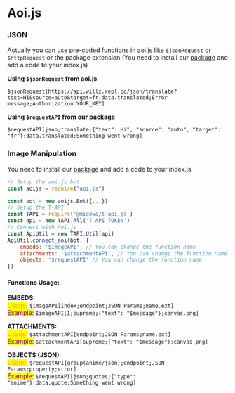 # Aoi.js

### JSON

Actually you can use pre-coded functions in aoi.js like `$jsonRequest` or `$httpRequest` or the package extension (You need to install our [package](https://npmjs.com/@midowo/t-api.js) and add a code to your index.js)

**Using `$jsonRequest` from aoi.js**
```
$jsonRequest[https://api.willz.repl.co/json/translate?text=Hi&source=auto&target=fr;data.translated;Error message;Authorization:YOUR_KEY]
```
**Using `$requestAPI` from our package**
```
$requestAPI[json;translate;{"text": Hi", "source": "auto", "target": "fr"};data.translated;Something went wrong]
```

### Image Manipulation

You need to install our [package](https://npmjs.com/@midowo/t-api.js) and add a code to your index.js

```javascript
// Setup the aoi.js bot
const aoijs = require("aoi.js")

const bot = new aoijs.Bot({...})
// Setup the T-API
const TAPI = require('@midowo/t-api.js')
const api = new TAPI.All('T-API TOKEN')
// Connect with Aoi.js
const ApiUtil = new TAPI.Util(api)
ApiUtil.connect_aoi(bot, {
    embeds: '$imageAPI', // You can change the function name
    attachments: '$attachmentAPI', // You can change the function name
    objects: '$requestAPI' // You can change the function name
})
```

#### Functions Usage:

**EMBEDS:**\
<mark style="color:orange;">Usage:</mark> `$imageAPI[index;endpoint;JSON Params;name.ext]`\
<mark style="color:purple;">Example:</mark> `$imageAPI[1;supreme;{"text": "$message"};canvas.png]`

**ATTACHMENTS:**\
<mark style="color:orange;">Usage:</mark> `$attachmentAPI[endpoint;JSON Params;name.ext]`\
<mark style="color:purple;">Example:</mark> `$attachmentAPI[supreme;{"text": "$message"};canvas.png]`

**OBJECTS (JSON):**\
<mark style="color:orange;">Usage:</mark> `$requestAPI[group(anime/json);endpoint;JSON Params;property;error]`\
<mark style="color:purple;">Example:</mark> `$requestAPI[json;quotes;{"type": "anime"};data.quote;Something went wrong]`
